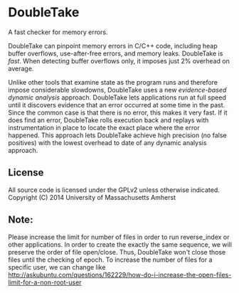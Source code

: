 # DoubleTake

A fast checker for memory errors.

DoubleTake can pinpoint memory errors in C/C++ code, including heap
buffer overflows, use-after-free errors, and memory leaks. DoubleTake
is *fast*. When detecting buffer overflows only, it imposes just 2%
overhead on average.

Unlike other tools that examine state as the program runs and
therefore impose considerable slowdowns, DoubleTake uses a new
*evidence-based dynamic analysis* approach. DoubleTake lets
applications run at full speed until it discovers evidence that an
error occurred at some time in the past. Since the common case is that
there is no error, this makes it very fast. If it does find an error,
DoubleTake rolls execution back and replays with instrumentation in
place to locate the exact place where the error happened. This
approach lets DoubleTake achieve high precision (no false positives)
with the lowest overhead to date of any dynamic analysis approach.

## License

All source code is licensed under the GPLv2 unless otherwise indicated.
Copyright (C) 2014 University of Massachusetts Amherst

## Note:
Please increase the limit for number of files in order to run reverse_index or other applications. 
In order to create the exactly the same sequence, we will preserve the order of file open/close. 
Thus, DoubleTake won't close those files until the checking of epoch. 
To increase the number of files for a specific user, we can change like http://askubuntu.com/questions/162229/how-do-i-increase-the-open-files-limit-for-a-non-root-user
